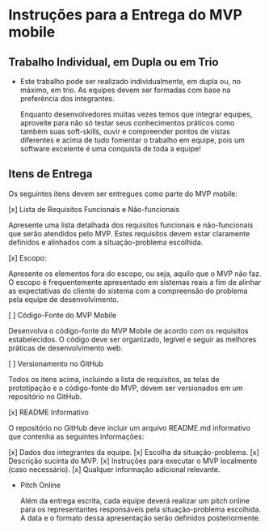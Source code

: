 # Instruções para a Entrega do MVP mobile

## Trabalho Individual, em Dupla ou em Trio

- Este trabalho pode ser realizado individualmente, em dupla ou, no máximo, em trio. As equipes devem ser formadas com base na preferência dos integrantes.

  Enquanto desenvolvedores muitas vezes temos que integrar equipes, aproveite para não só testar seus conhecimentos práticos como também suas soft-skills, ouvir e compreender pontos de vistas diferentes e acima de tudo fomentar o trabalho em equipe, pois um software excelente é uma conquista de toda a equipe!

## Itens de Entrega

Os seguintes itens devem ser entregues como parte do MVP mobile:

[x] Lista de Requisitos Funcionais e Não-funcionais

Apresente uma lista detalhada dos requisitos funcionais e não-funcionais que serão atendidos pelo MVP. Estes requisitos devem estar claramente definidos e alinhados com a situação-problema escolhida.

[x] Escopo:

Apresente os elementos fora do escopo, ou seja, aquilo que o MVP não faz. O escopo é frequentemente apresentado em sistemas reais a fim de alinhar as expectativas do cliente do sistema com a compreensão do problema pela equipe de desenvolvimento.

[ ] Código-Fonte do MVP Mobile

Desenvolva o código-fonte do MVP Mobile de acordo com os requisitos estabelecidos. O código deve ser organizado, legível e seguir as melhores práticas de desenvolvimento web.

[ ] Versionamento no GitHub

Todos os itens acima, incluindo a lista de requisitos, as telas de prototipação e o código-fonte do MVP, devem ser versionados em um repositório no GitHub.

[x] README Informativo

O repositório no GitHub deve incluir um arquivo README.md informativo que contenha as seguintes informações:

[x] Dados dos integrantes da equipe.
[x] Escolha da situação-problema.
[x] Descrição sucinta do MVP.
[x] Instruções para executar o MVP localmente (caso necessário).
[x] Qualquer informação adicional relevante.

- Pitch Online

  Além da entrega escrita, cada equipe deverá realizar um pitch online para os representantes responsáveis pela situação-problema escolhida. A data e o formato dessa apresentação serão definidos posteriormente.
